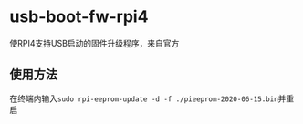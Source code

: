 # usb-boot-fw-rpi4
使RPI4支持USB启动的固件升级程序，来自官方
## 使用方法
在终端内输入`sudo rpi-eeprom-update -d -f ./pieeprom-2020-06-15.bin`并重启
